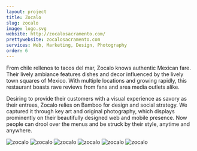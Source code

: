 ```yaml
---
layout: project
title: Zocalo
slug: zocalo
image: logo.svg 
website: http://zocalosacramento.com/
prettywebsite: zocalosacramento.com
services: Web, Marketing, Design, Photography
order: 6
---
```




From chile rellenos to tacos del mar, Zocalo knows authentic Mexican fare. Their lively ambiance features dishes and decor influenced by the lively town squares of Mexico. With multiple locations and growing rapidly, this restaurant boasts rave reviews from fans and area media outlets alike. 

Desiring to provide their customers with a visual experience as savory as their entrees, Zocalo relies on Bamboo for design and social strategy. We captured it through key art and original photography, which displays prominently on their beautifully designed web and mobile presence. Now people can drool over the menus and be struck by their style, anytime and anywhere.

![zocalo](/images/client-assets/{{page.slug}}/01.jpg)
![zocalo](/images/client-assets/{{page.slug}}/02.jpg)
![zocalo](/images/client-assets/{{page.slug}}/03.jpg)
![zocalo](/images/client-assets/{{page.slug}}/04.jpg)
![zocalo](/images/client-assets/{{page.slug}}/05.jpg)
![zocalo](/images/client-assets/{{page.slug}}/06.jpg)